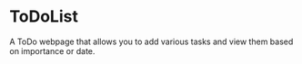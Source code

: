 # ToDoList
A ToDo webpage that allows you to add various tasks and view them based on importance or date.

